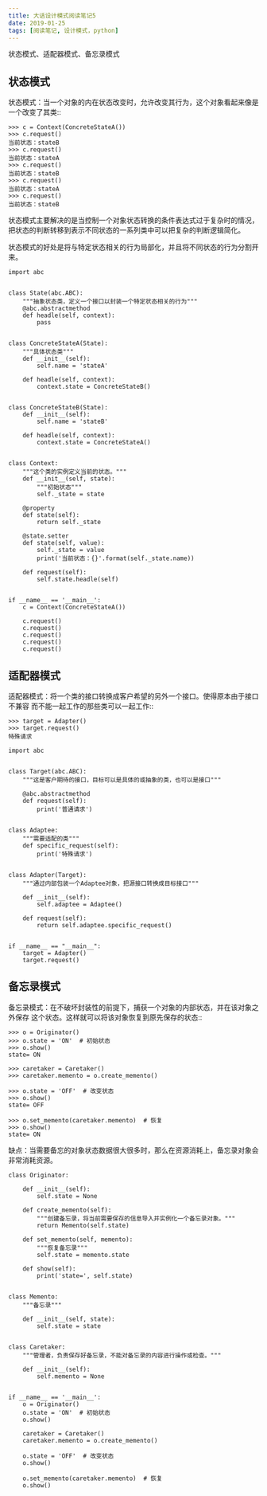 ```yaml
---
title: 大话设计模式阅读笔记5
date: 2019-01-25
tags: [阅读笔记, 设计模式，python]
---
```


状态模式、适配器模式、备忘录模式


## 状态模式

状态模式：当一个对象的内在状态改变时，允许改变其行为，这个对象看起来像是一个改变了其类::

```
>>> c = Context(ConcreteStateA())
>>> c.request()
当前状态：stateB
>>> c.request()
当前状态：stateA
>>> c.request()
当前状态：stateB
>>> c.request()
当前状态：stateA
>>> c.request()
当前状态：stateB
```

状态模式主要解决的是当控制一个对象状态转换的条件表达式过于复杂时的情况，把状态的判断转移到表示不同状态的一系列类中可以把复杂的判断逻辑简化。

状态模式的好处是将与特定状态相关的行为局部化，并且将不同状态的行为分割开来。

<!--more-->

```
import abc


class State(abc.ABC):
    """抽象状态类，定义一个接口以封装一个特定状态相关的行为"""
    @abc.abstractmethod
    def headle(self, context):
        pass


class ConcreteStateA(State):
    """具体状态类"""
    def __init__(self):
        self.name = 'stateA'

    def headle(self, context):
        context.state = ConcreteStateB()


class ConcreteStateB(State):
    def __init__(self):
        self.name = 'stateB'

    def headle(self, context):
        context.state = ConcreteStateA()


class Context:
    """这个类的实例定义当前的状态。"""
    def __init__(self, state):
        """初始状态"""
        self._state = state

    @property
    def state(self):
        return self._state

    @state.setter
    def state(self, value):
        self._state = value
        print('当前状态：{}'.format(self._state.name))

    def request(self):
        self.state.headle(self)


if __name__ == '__main__':
    c = Context(ConcreteStateA())

    c.request()
    c.request()
    c.request()
    c.request()
    c.request()
```

## 适配器模式

适配器模式：将一个类的接口转换成客户希望的另外一个接口。使得原本由于接口不兼容
而不能一起工作的那些类可以一起工作::

    >>> target = Adapter()
    >>> target.request()
    特殊请求

```
import abc


class Target(abc.ABC):
    """这是客户期待的接口，目标可以是具体的或抽象的类，也可以是接口"""

    @abc.abstractmethod
    def request(self):
        print('普通请求')


class Adaptee:
    """需要适配的类"""
    def specific_request(self):
        print('特殊请求')


class Adapter(Target):
    """通过内部包装一个Adaptee对象，把源接口转换成目标接口"""

    def __init__(self):
        self.adaptee = Adaptee()

    def request(self):
        return self.adaptee.specific_request()


if __name__ == "__main__":
    target = Adapter()
    target.request()
```

## 备忘录模式

备忘录模式：在不破坏封装性的前提下，捕获一个对象的内部状态，并在该对象之外保存
这个状态。这样就可以将该对象恢复到原先保存的状态::

    >>> o = Originator()
    >>> o.state = 'ON'  # 初始状态
    >>> o.show()
    state= ON

    >>> caretaker = Caretaker()
    >>> caretaker.memento = o.create_memento()

    >>> o.state = 'OFF'  # 改变状态
    >>> o.show()
    state= OFF

    >>> o.set_memento(caretaker.memento)  # 恢复
    >>> o.show()
    state= ON

缺点：当需要备忘的对象状态数据很大很多时，那么在资源消耗上，备忘录对象会非常消耗资源。

``` 
class Originator:

    def __init__(self):
        self.state = None

    def create_memento(self):
        """创建备忘录，将当前需要保存的信息导入并实例化一个备忘录对象。"""
        return Memento(self.state)

    def set_memento(self, memento):
        """恢复备忘录"""
        self.state = memento.state

    def show(self):
        print('state=', self.state)


class Memento:
    """备忘录"""

    def __init__(self, state):
        self.state = state


class Caretaker:
    """管理者，负责保存好备忘录，不能对备忘录的内容进行操作或检查。"""

    def __init__(self):
        self.memento = None


if __name__ == '__main__':
    o = Originator()
    o.state = 'ON'  # 初始状态
    o.show()

    caretaker = Caretaker()
    caretaker.memento = o.create_memento()

    o.state = 'OFF'  # 改变状态
    o.show()

    o.set_memento(caretaker.memento)  # 恢复
    o.show()
```
